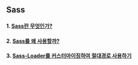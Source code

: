 ## Sass

#### 1. [Sass란 무엇인가?](https://github.com/Ubinquitous/Details/blob/master/Sass/Sass%EB%9E%80%20%EB%AC%B4%EC%97%87%EC%9D%B8%EA%B0%80%3F.md)

#### 2. [Sass를 왜 사용할까?](https://github.com/Ubinquitous/Details/blob/master/Sass/Sass%EB%A5%BC%20%EC%99%9C%20%EC%82%AC%EC%9A%A9%ED%95%A0%EA%B9%8C%3F.md)

#### 3. [Sass-Loader를 커스터마이징하여 절대경로 사용하기](https://github.com/Ubinquitous/Details/blob/master/Sass/%EC%A0%88%EB%8C%80%EA%B2%BD%EB%A1%9C%20%EC%82%AC%EC%9A%A9%ED%95%98%EA%B8%B0.md)
